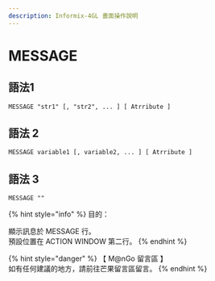 ```yaml
---
description: Informix-4GL 畫面操作說明
---
```


# MESSAGE

## 語法1

```inform7
MESSAGE "str1" [, "str2", ... ] [ Atrribute ]
```

## 語法 2

```inform7
MESSAGE variable1 [, variable2, ... ] [ Atrribute ]
```

## 語法 3

```inform7
MESSAGE ""
```

{% hint style="info" %}
目的：

顯示訊息於 MESSAGE 行。\
預設位置在 ACTION WINDOW 第二行。
{% endhint %}

{% hint style="danger" %}
【 M@nGo 留言區 】\
如有任何建議的地方，請前往芒果留言區留言。
{% endhint %}
